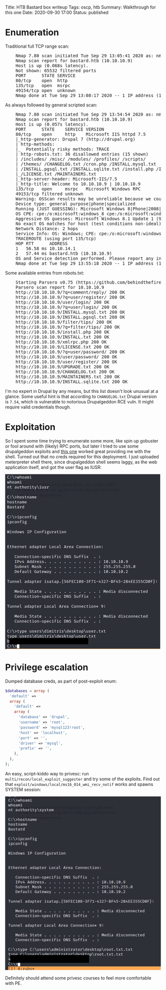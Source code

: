 Title: HTB Bastard box writeup
Tags: oscp, htb
Summary: Walkthrough for this one
Date: 2020-09-30 17:00
Status: published

# Enumeration
Traditional full TCP range scan:
<pre>
    Nmap 7.80 scan initiated Tue Sep 29 13:05:41 2020 as: nmap -sS -p- -oA enum/nmap-ss-all 10.10.10.9
    Nmap scan report for bastard.htb (10.10.10.9)
    Host is up (0.068s latency).
    Not shown: 65532 filtered ports
    PORT      STATE SERVICE
    80/tcp    open  http
    135/tcp   open  msrpc
    49154/tcp open  unknown
    Nmap done at Tue Sep 29 13:08:17 2020 -- 1 IP address (1 host up) scanned in 155.78 seconds
</pre>
As always followed by general scripted scan:
<pre>
    Nmap 7.80 scan initiated Tue Sep 29 13:54:54 2020 as: nmap -sC -A -T4 -p80,135,49153 -oA enum/nmap-sCAT4-open 10.10.10.9
    Nmap scan report for bastard.htb (10.10.10.9)
    Host is up (0.057s latency).
    PORT      STATE    SERVICE VERSION
    80/tcp    open     http    Microsoft IIS httpd 7.5
    |_http-generator: Drupal 7 (http://drupal.org)
    | http-methods: 
    |_  Potentially risky methods: TRACE
    | http-robots.txt: 36 disallowed entries (15 shown)
    | /includes/ /misc/ /modules/ /profiles/ /scripts/ 
    | /themes/ /CHANGELOG.txt /cron.php /INSTALL.mysql.txt 
    | /INSTALL.pgsql.txt /INSTALL.sqlite.txt /install.php /INSTALL.txt 
    |_/LICENSE.txt /MAINTAINERS.txt
    |_http-server-header: Microsoft-IIS/7.5
    |_http-title: Welcome to 10.10.10.9 | 10.10.10.9
    135/tcp   open     msrpc   Microsoft Windows RPC
    49153/tcp filtered unknown
    Warning: OSScan results may be unreliable because we could not find at least 1 open and 1 closed port
    Device type: general purpose|phone|specialized
    Running (JUST GUESSING): Microsoft Windows 8|Phone|2008|7|8.1|Vista|2012 (92%)
    OS CPE: cpe:/o:microsoft:windows_8 cpe:/o:microsoft:windows cpe:/o:microsoft:windows_server_2008:r2 cpe:/o:microsoft:windows_7 cpe:/o:microsoft:windows_8.1 cpe:/o:microsoft:windows_vista::- cpe:/o:microsoft:windows_vista::sp1 cpe:/o:microsoft:windows_server_2012
    Aggressive OS guesses: Microsoft Windows 8.1 Update 1 (92%), Microsoft Windows Phone 7.5 or 8.0 (92%), Microsoft Windows 7 or Windows Server 2008 R2 (91%), Microsoft Windows Server 2008 R2 (91%), Microsoft Windows Server 2008 R2 or Windows 8.1 (91%), Microsoft Windows Server 2008 R2 SP1 or Windows 8 (91%), Microsoft Windows 7 (91%), Microsoft Windows 7 Professional or Windows 8 (91%), Microsoft Windows 7 SP1 or Windows Server 2008 R2 (91%), Microsoft Windows 7 SP1 or Windows Server 2008 SP2 or 2008 R2 SP1 (91%)
    No exact OS matches for host (test conditions non-ideal).
    Network Distance: 2 hops
    Service Info: OS: Windows; CPE: cpe:/o:microsoft:windows
    TRACEROUTE (using port 135/tcp)
    HOP RTT      ADDRESS
    1   56.58 ms 10.10.14.1
    2   57.44 ms bastard.htb (10.10.10.9)
    OS and Service detection performed. Please report any incorrect results at https://nmap.org/submit/ .
    Nmap done at Tue Sep 29 13:55:18 2020 -- 1 IP address (1 host up) scanned in 24.32 seconds
</pre>
Some available entries from robots.txt:
<pre>
    Starting Parsero v0.75 (https://github.com/behindthefirewalls/Parsero) at 09/30/20 11:50:30
    Parsero scan report for 10.10.10.9
    http://10.10.10.9/?q=comment/reply/ 200 OK
    http://10.10.10.9/?q=user/register/ 200 OK
    http://10.10.10.9/user/login/ 200 OK
    http://10.10.10.9/?q=user/login/ 200 OK
    http://10.10.10.9/INSTALL.mysql.txt 200 OK
    http://10.10.10.9/INSTALL.pgsql.txt 200 OK
    http://10.10.10.9/filter/tips/ 200 OK
    http://10.10.10.9/?q=filter/tips/ 200 OK
    http://10.10.10.9/install.php 200 OK
    http://10.10.10.9/INSTALL.txt 200 OK
    http://10.10.10.9/xmlrpc.php 200 OK
    http://10.10.10.9/LICENSE.txt 200 OK
    http://10.10.10.9/?q=user/password/ 200 OK
    http://10.10.10.9/user/password/ 200 OK
    http://10.10.10.9/user/register/ 200 OK
    http://10.10.10.9/UPGRADE.txt 200 OK
    http://10.10.10.9/CHANGELOG.txt 200 OK
    http://10.10.10.9/MAINTAINERS.txt 200 OK
    http://10.10.10.9/INSTALL.sqlite.txt 200 OK
</pre>
I'm no expert in Drupal by any means, but this list doesn't look unusual at a
glance. Some useful hint is that according to `CHANGELOG.txt` Drupal version is
`7.54`, which is vulnerable to notorious Drupalgeddon RCE vuln. It might require
valid credentials though. 

# Exploitation
So I spent some time trying to enumerate some more, like spin up gobuster or fool
around with (likely) RPC ports, but later I tried to use some drupalgeddon exploits
and [this one](https://www.exploit-db.com/exploits/44449) worked great providing
me with the shell. Turned out that no creds required for this deployment. I just 
uploaded meterpreter shell there, since drupalgeddon shell seems laggy, as the 
web application itself, and got the user flag as IUSR:

![user shell](/cstatic/htb-bastard/user-shell.png)

# Privilege escalation
Dumped database creds, as part of post-exploit enum:
```php
$databases = array (
  'default' => 
  array (
    'default' => 
    array (
      'database' => 'drupal',
      'username' => 'root',
      'password' => 'mysql123!root',
      'host' => 'localhost',
      'port' => '',
      'driver' => 'mysql',
      'prefix' => '',
    ),
  ),
);
```
An easy, script-kiddo way to privesc: run `multi/recon/local_exploit_suggester`
and try some of the exploits. Find out that `exploit/windows/local/ms16_014_wmi_recv_notif`
works and spawns SYSTEM session:

![system shell](/cstatic/htb-bastard/root-shell.png)

Definitely should attend some privesc courses to feel more comfortable with PE.
